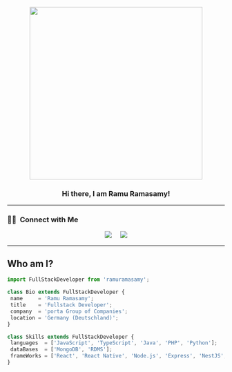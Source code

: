 <p align="center">
  <img src="https://media.giphy.com/media/qgQUggAC3Pfv687qPC/giphy.gif" height="400"/>
</p>

<h3 align="center">Hi there, I am Ramu Ramasamy!
</h3>

---

### 🤝🏻 &nbsp;Connect with Me

<p align="center">
<a href="https://www.linkedin.com/in/rram-ramasamy/"><img src="https://img.shields.io/badge/-Ramu%20Ramasamy-blue?style=flat&logo=Linkedin&logoColor=white"/></a>&nbsp;&nbsp;&nbsp;&nbsp;
<a href="mailto:rram.ramasamy@gmail.com"><img src="https://img.shields.io/badge/-rram.ramasamy%40gmail.com-D14836?style=flat&logo=Gmail&logoColor=white"/></a>
</p>

---


 ## Who am I?
 ```js
import FullStackDeveloper from 'ramuramasamy';

class Bio extends FullStackDeveloper {
  name     = 'Ramu Ramasamy';
  title    = 'Fullstack Developer';
  company  = 'porta Group of Companies';
  location = 'Germany (Deutschland)';
}

class Skills extends FullStackDeveloper {
  languages  = ['JavaScript', 'TypeScript', 'Java', 'PHP', 'Python'];
  dataBases  = ['MongoDB', 'RDMS'];
  frameWorks = ['React', 'React Native', 'Node.js', 'Express', 'NestJS', 'NextJS', 'Fastify'];
}
```
